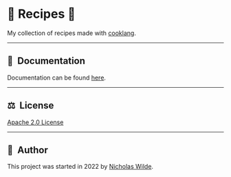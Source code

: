 <!-- markdownlint-disable-next-line no-trailing-punctuation -->
# :green_salad: Recipes :open_book:

My collection of recipes made with [cooklang][1].

---

## :book:&nbsp; Documentation

​Documentation can be found [​here​](http://nicholaswilde.io/recipes).

---

## ​:balance_scale:​&nbsp;​ License

​[​Apache 2.0 License​](../LICENSE)

---

## ​:pencil:​&nbsp;​ Author

​This project was started in 2022 by [​Nicholas Wilde​](https://github.com/nicholaswilde/).

[1]: https://cooklang.org/
